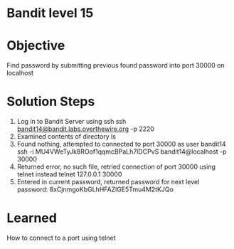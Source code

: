 # Bandit level 15

# Objective
Find password by submitting previous found password into port 30000 on localhost

# Solution Steps
1. Log in to Bandit Server using ssh
    ssh bandit14@bandit.labs.overthewire.org -p 2220
2. Examined contents of directory
    ls
3. Found nothing, attempted to connected to port 30000 as user bandit14
    ssh -i MU4VWeTyJk8ROof1qqmcBPaLh7lDCPvS bandit14@localhost -p 30000
4. Returned error, no such file, retried connection of port 30000 using telnet instead
    telnet 127.0.0.1 30000
5. Entered in current password, returned password for next level
    password: 8xCjnmgoKbGLhHFAZlGE5Tmu4M2tKJQo

# Learned
How to connect to a port using telnet